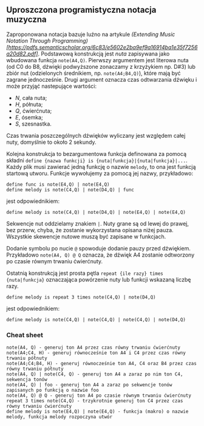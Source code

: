 ## Uproszczona programistyczna notacja muzyczna

Zaproponowana notacja bazuje luźno na artykule _(Extending Music Notation Through Programming)[https://pdfs.semanticscholar.org/6c83/e5602e2ba9ef9a16914ba1e35f7256a20d82.pdf]_.
Podstawową konstrukcją jest *nuta* zapisywana jako wbudowana funkcja `note(A4,Q)`. Pierwszy argumentem jest literowa nuta (od C0 do B8, dźwięki podwyższone zonaczamy z krzyżykiem np. D#3) lub 
zbiór nut (odzielonych średnikiem, np. `note(A4;B4,Q)`), które mają być zagrane jednocześnie. Drugi argument oznacza czas odtwarzania dźwięku i może przyjąć nastepujące wartości:
- _N_, cała nuta;
- _H_, półnuta;
- _Q_, ćwierćnuta;
- _E_, ósemka;
- _S_, szesnastka.

Czas trwania poszczególnych dźwięków wyliczany jest względem całej nuty, domyślnie to około 2 sekundy.

Kolejna konstrukcja to bezargumentowa funkcja definowana za pomocą składni `define {nazwa funkcji} is {nuta|funkcja}|{nuta|funkcja}|...`. Każdy plik musi zawierać jedną funkcję o  nazwie `melody`, to ona jest
funkcją startową utworu. Funkcje wywołujemy za pomocą jej nazwy, przykładowo:
```
define func is note(E4,Q) | note(E4,Q)
define melody is note(C4,Q) | note(D4,Q) | func
```
jest odpowiednikiem:
```
define melody is note(C4,Q) | note(D4,Q) | note(E4,Q) | note(E4,Q)
```
Sekwencje nut oddzielamy znakiem `|`. Nuty grane są od lewej do prawej, bez przerw, chyba, że zostanie wykorzystana opisana niżej pauza.
Wszystkie skewencje nutowe muszą być zapisane w funkcjach.

Dodanie symbolu po nucie `@` spowoduje dodanie pauzy przed dźwiękiem. Przykładowo `note(A4, Q) @ Q` oznacza, że dźwięk A4 zostanie odtworzony po czasie równym trwaniu ćwierćnuty.

Ostatnią konstrukcją jest prosta pętla `repeat {ile razy} times {nuta|funkcja}` oznaczająca powórzenie nuty lub funkcji wskazaną liczbę razy.
```
define melody is repeat 3 times note(C4,Q) | note(D4,Q)
```
jest odpowiednikiem:
```
define melody is note(C4,Q) | note(C4,Q) | note(C4,Q) | note(D4,Q)
```

### Cheat sheet

```
note(A4, Q) - generuj ton A4 przez czas równy trwaniu ćwierćnuty
note(A4;C4, H) - generuj równocześnie ton A4 i C4 przez czas równy trwaniu półnuty
note(A4;C4;B4, H) - generuj równocześnie ton A4, C4 oraz B4 przez czas równy trwaniu półnuty
note(A4, Q) | note(C4, Q) - generuj ton A4 a zaraz po nim ton C4, sekwencja tonów
note(A4, Q) | foo - generuj ton A4 a zaraz po sekwencje tonów zapisanych po funkcją o nazwie foo
note(A4, Q) @ Q - generuj ton A4 po czasie równym trwaniu ćwierćnuty
repeat 3 times note(C4,Q) - trzykrotnie generuj ton C4 przez czas równy trwaniu ćwierćnuty
define melody is note(E4,Q) | note(E4,Q) - funkcja (makro) o nazwie melody, funkcja melody rozpoczyna utwór
```

